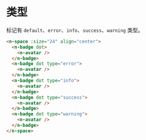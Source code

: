 # 类型

标记有 `default`、`error`、`info`、`success`、`warning` 类型。

```html
<n-space :size="24" align="center">
  <n-badge dot>
    <n-avatar />
  </n-badge>
  <n-badge dot type="error">
    <n-avatar />
  </n-badge>
  <n-badge dot type="info">
    <n-avatar />
  </n-badge>
  <n-badge dot type="success">
    <n-avatar />
  </n-badge>
  <n-badge dot type="warning">
    <n-avatar />
  </n-badge>
</n-space>
```
